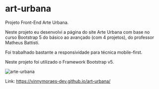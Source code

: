 # art-urbana
Projeto Front-End Arte Urbana.

Neste projeto eu desenvolvi a página do site Arte Urbana com base no curso Bootstrap 5 do básico ao avançado (com 4 projetos), do professor Matheus Battisti.

Foi trabalhado bastante a responsividade para técnica mobile-first.

Neste projeto foi utilizado o Framework Bootstrap v5.

![arte-urbana](https://user-images.githubusercontent.com/56524332/191482112-85a4b4bc-f390-4509-959a-4de342fe086e.JPG)

Link: https://vinnymoraes-dev.github.io/art-urbana/


